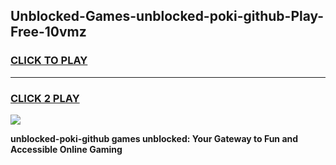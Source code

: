 
## Unblocked-Games-unblocked-poki-github-Play-Free-10vmz
<h3>
<a href="https://premium76.site?title=unblocked-poki-github&ref=10A">CLICK TO PLAY</a></h3>
<hr>

<h3>
<a href="https://premium76.site?title=unblocked-poki-github&ref=10A">CLICK 2 PLAY</a>
  
</h3>

<a href="https://premium76.site?title=unblocked-poki-github&ref=10A"><img src="https://clearcache.store/games.png"></a>


**unblocked-poki-github games unblocked: Your Gateway to Fun and Accessible Online Gaming**
